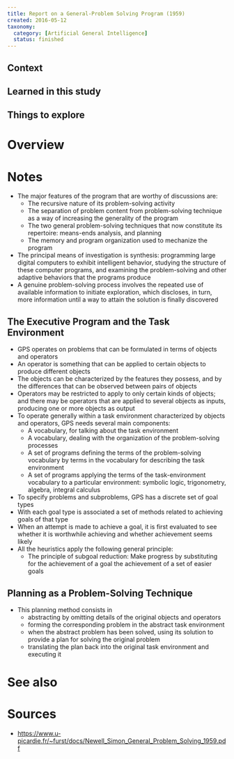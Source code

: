 ```yaml
---
title: Report on a General-Problem Solving Program (1959)
created: 2016-05-12
taxonomy:
  category: [Artificial General Intelligence]
  status: finished
---
```


## Context

## Learned in this study

## Things to explore

# Overview

# Notes

* The major features of the program that are worthy of discussions are:
	* The recursive nature of its problem-solving activity
	* The separation of problem content from problem-solving technique as a way of increasing the generality of the program
	* The two general problem-solving techniques that now constitute its repertoire: means-ends analysis, and planning
	* The memory and program organization used to mechanize the program
* The principal means of investigation is synthesis: programming large digital computers to exhibit intelligent behavior, studying the structure of these computer programs, and examining the problem-solving and other adaptive behaviors that the programs produce
* A genuine problem-solving process involves the repeated use of available information to initiate exploration, which discloses, in turn, more information until a way to attain the solution is finally discovered

## The Executive Program and the Task Environment
* GPS operates on problems that can be formulated in terms of objects and operators
* An operator is something that can be applied to certain objects to produce different objects
* The objects can be characterized by the features they possess, and by the differences that can be observed between pairs of objects
* Operators may be restricted to apply to only certain kinds of objects; and there may be operators that are applied to several objects as inputs, producing one or more objects as output
* To operate generally within a task environment characterized by objects and operators, GPS needs several main components:
	* A vocabulary, for talking about the task environment
	* A vocabulary, dealing with the organization of the problem-solving processes
	* A set of programs defining the terms of the problem-solving vocabulary by terms in the vocabulary for describing the task environment
	* A set of programs applying the terms of the task-environment vocabulary to a particular environment: symbolic logic, trigonometry, algebra, integral calculus
* To specify problems and subproblems, GPS has a discrete set of goal types
* With each goal type is associated a set of methods related to achieving goals of that type
* When an attempt is made to achieve a goal, it is first evaluated to see whether it is worthwhile achieving and whether achievement seems likely
* All the heuristics apply the following general principle:
	* The principle of subgoal reduction: Make progress by substituting for the achievement of a goal the achievement of a set of easier goals

## Planning as a Problem-Solving Technique
* This planning method consists in 
	* abstracting by omitting details of the original objects and operators
	* forming the corresponding problem in the abstract task environment
	* when the abstract problem has been solved, using its solution to provide a plan for solving the original problem
	* translating the plan back into the original task environment and executing it

# See also

# Sources
* https://www.u-picardie.fr/~furst/docs/Newell_Simon_General_Problem_Solving_1959.pdf